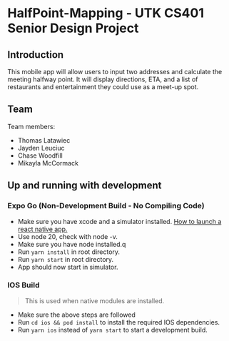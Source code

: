 # HalfPoint-Mapping - UTK CS401 Senior Design Project

## Introduction

This mobile app will allow users to input two addresses and calculate the meeting halfway point. It will display directions, ETA, and a list of restaurants and entertainment they could use as a meet-up spot.

## Team

Team members:

- Thomas Latawiec
- Jayden Leuciuc
- Chase Woodfill
- Mikayla McCormack

## Up and running with development

### Expo Go (Non-Development Build - No Compiling Code)

- Make sure you have xcode and a simulator installed. [How to launch a react native app.](https://medium.com/@rihem.larbi/how-to-launch-a-react-native-app-using-xcode-simulator-in-macos-b1f8086869c1)
- Use node 20, check with node -v.
- Make sure you have node installed.q
- Run `yarn install` in root directory.
- Run `yarn start` in root directory.
- App should now start in simulator.

### IOS Build

> This is used when native modules are installed.

- Make sure the above steps are followed
- Run `cd ios && pod install` to install the required IOS dependencies.
- Run `yarn ios` instead of `yarn start` to start a development build.
